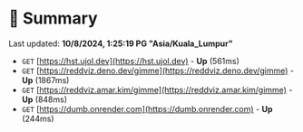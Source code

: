 # 📖 Summary
Last updated: **10/8/2024, 1:25:19 PG "Asia/Kuala_Lumpur"**

- `GET` [https://hst.ujol.dev](https://hst.ujol.dev) - **Up** (561ms)
- `GET` [https://reddviz.deno.dev/gimme](https://reddviz.deno.dev/gimme) - **Up** (1867ms)
- `GET` [https://reddviz.amar.kim/gimme](https://reddviz.amar.kim/gimme) - **Up** (848ms)
- `GET` [https://dumb.onrender.com](https://dumb.onrender.com) - **Up** (244ms)
